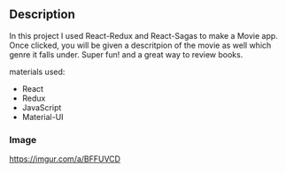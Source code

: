 

## Description
In this project I used React-Redux and React-Sagas to make a Movie app. Once clicked, you will be given a descritpion of the movie as well which genre it falls under. Super fun! and a great way to review books. 

materials used:
- React
- Redux
- JavaScript
- Material-UI


### Image
https://imgur.com/a/BFFUVCD
